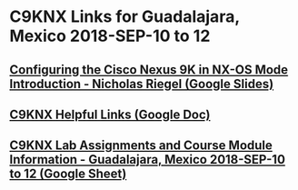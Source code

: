 # C9KNX Links for Guadalajara, Mexico 2018-SEP-10 to 12

## [Configuring the Cisco Nexus 9K in NX-OS Mode Introduction - Nicholas Riegel (Google Slides)](https://docs.google.com/presentation/d/1Fw85hcaRHzQHnS9GgBzFckAKEgnfVAfjAH5bV6yvJMk/edit?usp=sharing)

## [C9KNX Helpful Links (Google Doc)](https://docs.google.com/document/d/1riftN33rQuah1p45T0-_xPom0jRWXl6M4CGxUeVM3_w/edit?usp=sharing)

## [C9KNX Lab Assignments and Course Module Information - Guadalajara, Mexico 2018-SEP-10 to 12 (Google Sheet)](https://docs.google.com/spreadsheets/d/1JPXJTb1-lW1NO2RqVb12em_c5uhqIQ-3MV4KASgnDSE/edit?usp=sharing)


